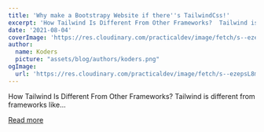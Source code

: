 ```yaml
---
title: 'Why make a Bootstrapy Website if there''s TailwindCss!'
excerpt: 'How Tailwind Is Different From Other Frameworks?  Tailwind is different from frameworks like...'
date: '2021-08-04'
coverImage: 'https://res.cloudinary.com/practicaldev/image/fetch/s--ezepsL8m--/c_imagga_scale,f_auto,fl_progressive,h_420,q_auto,w_1000/https://dev-to-uploads.s3.amazonaws.com/uploads/articles/nt4gy3keesqs942l4egl.png'
author:
  name: Koders
  picture: "assets/blog/authors/koders.png"
ogImage:
  url: 'https://res.cloudinary.com/practicaldev/image/fetch/s--ezepsL8m--/c_imagga_scale,f_auto,fl_progressive,h_420,q_auto,w_1000/https://dev-to-uploads.s3.amazonaws.com/uploads/articles/nt4gy3keesqs942l4egl.png'
---
```


How Tailwind Is Different From Other Frameworks?  Tailwind is different from frameworks like...

[Read more](https://dev.to/jobpick/why-make-a-bootstrapy-website-if-there-s-tailwindcss-5c3c)
